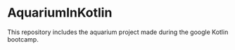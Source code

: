 # AquariumInKotlin
This repository includes the aquarium project made during the google Kotlin bootcamp.
